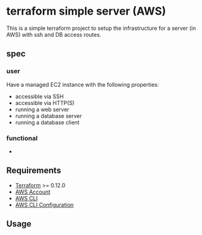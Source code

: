 # terraform simple server (AWS)

This is a simple terraform project to setup the infrastructure for a server (in AWS) with ssh and DB access routes.

## spec

### user
Have a managed EC2 instance with the following properties:
* accessible via SSH
* accessible via HTTP(S)
* running a web server
* running a database server
* running a database client

### functional
* 

## Requirements

* [Terraform](https://www.terraform.io/downloads.html) >= 0.12.0
* [AWS Account](https://aws.amazon.com/)
* [AWS CLI](https://aws.amazon.com/cli/)
* [AWS CLI Configuration](https://docs.aws.amazon.com/cli/latest/userguide/cli-chap-configure.html)

## Usage